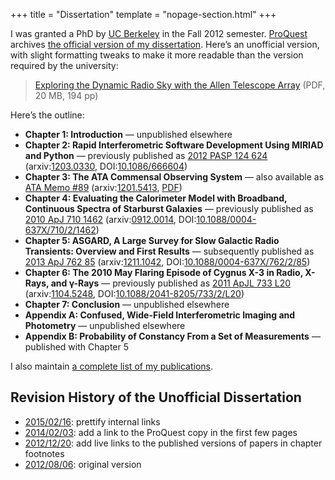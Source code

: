 +++
title = "Dissertation"
template = "nopage-section.html"
+++

I was granted a PhD by [UC Berkeley](http://berkeley.edu/) in the Fall 2012
semester. [ProQuest](http://proquest.com/) archives
[the official version of my dissertation](http://search.proquest.com/docview/1322973228).
Here’s an unofficial version, with slight formatting tweaks to make it more
readable than the version required by the university:

> [Exploring the Dynamic Radio Sky with the Allen Telescope Array](/wp/wp-content/uploads/2013/04/unofficial20150216.pdf)
> (PDF, 20 MB, 194 pp)

Here’s the outline:

- **Chapter 1: Introduction** — unpublished elsewhere
- **Chapter 2: Rapid Interferometric Software Development Using MIRIAD and
  Python** — previously published as
  [2012 PASP 124 624](http://adsabs.harvard.edu/abs/2012PASP..124..624W)
  (arxiv:[1203.0330](http://arxiv.org/abs/1203.0330),
  DOI:[10.1086/666604](http://dx.doi.org/10.1086/666604))
- **Chapter 3: The ATA Commensal Observing System** — also available as
  [ATA Memo #89](http://adsabs.harvard.edu/abs/2012arXiv1201.5413W)
  (arxiv:[1201.5413](http://arxiv.org/abs/1201.5413),
  [PDF](http://ral.berkeley.edu/ata/memos/memo89.pdf))
- **Chapter 4: Evaluating the Calorimeter Model with Broadband, Continuous
  Spectra of Starburst Galaxies** — previously published as
  [2010 ApJ 710 1462](http://adsabs.harvard.edu/abs/2010ApJ...710.1462W)
  (arxiv:[0912.0014](http://arxiv.org/abs/0912.0014),
  DOI:[10.1088/0004-637X/710/2/1462](http://dx.doi.org/10.1088/0004-637X/710/2/1462))
- **Chapter 5: ASGARD, A Large Survey for Slow Galactic Radio Transients:
  Overview and First Results** — subsequently published as
  [2013 ApJ 762 85](http://adsabs.harvard.edu/abs/2013ApJ...762...85W)
  (arxiv:[1211.1042](http://arxiv.org/abs/1211.1042),
  DOI:[10.1088/0004-637X/762/2/85](http://dx.doi.org/10.1088/0004-637X/762/2/85))
- **Chapter 6: The 2010 May Flaring Episode of Cygnus X-3 in Radio, X-Rays,
  and γ-Rays** — previously published as
  [2011 ApJL 733 L20](http://adsabs.harvard.edu/abs/2011ApJ...733L..20W)
  (arxiv:[1104.5248](http://arxiv.org/abs/1104.5248),
  DOI:[10.1088/2041-8205/733/2/L20](http://dx.doi.org/10.1088/2041-8205/733/2/L20))
- **Chapter 7: Conclusion** — unpublished elsewhere
- **Appendix A: Confused, Wide-Field Interferometric Imaging and Photometry**
  — unpublished elsewhere
- **Appendix B: Probability of Constancy From a Set of Measurements** —
  published with Chapter 5

I also maintain [a complete list of my publications](https://newton.cx/%7Epeter/pubs/).


## Revision History of the Unofficial Dissertation

* [2015/02/16](/wp/wp-content/uploads/2013/04/unofficial20150216.pdf):
  prettify internal links
* [2014/02/03](/wp/wp-content/uploads/2014/02/unofficial20140203.pdf): add a
  link to the ProQuest copy in the first few pages
* [2012/12/20](/wp/wp-content/uploads/2013/04/unofficial20121220.pdf): add
  live links to the published versions of papers in chapter footnotes
* [2012/08/06](/wp/wp-content/uploads/2013/04/unofficial20120806.pdf):
  original version
